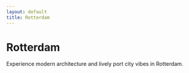```yaml
---
layout: default
title: Rotterdam
---
```


# Rotterdam

Experience modern architecture and lively port city vibes in Rotterdam.
